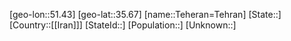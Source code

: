 ﻿---
location: [35.67,51.43]
type: City
tags:
- geo/City


SpocWebEntityId: 34793
isDeleted: false
confidential: public

---
[geo-lon::51.43]
[geo-lat::35.67]
[name::Teheran=Tehran]
[State::]
[Country::[[Iran]]]
[StateId::]
[Population::]
[Unknown::]

